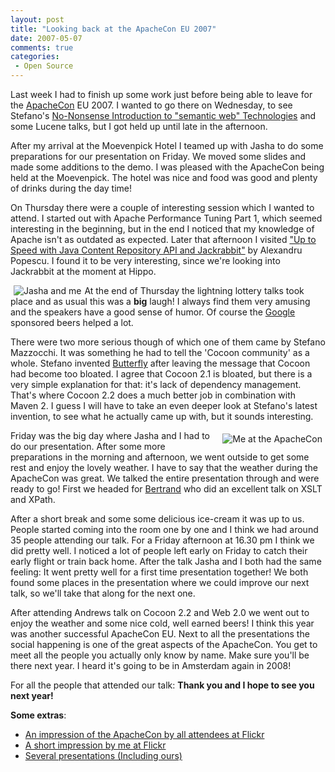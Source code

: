 ```yaml
---
layout: post
title: "Looking back at the ApacheCon EU 2007"
date: 2007-05-07
comments: true
categories:
 - Open Source
---
```


Last week I had to finish up some work just before being able to leave for the <a title="ApacheCon" target="_blank" href="http://www.eu.apachecon.com/">ApacheCon</a> EU 2007. I wanted to go there on Wednesday, to see Stefano's <a href="http://www.eu.apachecon.com/program/talk/13">No-Nonsense Introduction to "semantic web" Technologies</a> and some Lucene talks, but I got held up until late in the afternoon.

After my arrival at the Moevenpick Hotel I teamed up with Jasha to do some preparations for our presentation on Friday. We moved some slides and made some additions to the demo. I was pleased with the ApacheCon being held at the Moevenpick. The hotel was nice and food was good and plenty of drinks during the day time!

On Thursday there were a couple of interesting session which I wanted to attend. I started out with Apache Performance Tuning Part 1, which seemed interesting in the beginning, but in the end I noticed that my knowledge of Apache isn't as outdated as expected. Later that afternoon I visited <a href="http://www.eu.apachecon.com/program/talk/45" target="_blank">"Up to Speed with Java Content Repository API and Jackrabbit"</a> by Alexandru Popescu. I found it to be very interesting, since we're looking into Jackrabbit at the moment at Hippo.

<img alt="Jasha and me" src="http://farm1.static.flickr.com/179/482452727_b4333b374e_m.jpg" align="left" border="0" hspace="5" vspace="0" />At the end of Thursday the lightning lottery talks took place and as usual this was a <strong>big</strong> laugh! I always find them very amusing and the speakers have a good sense of humor. Of course the <a title="Google" target="_blank" href="http://www.google.com">Google</a> sponsored beers helped a lot.

There were two more serious though of which one of them came by Stefano Mazzocchi. It was something he had to tell the 'Cocoon community' as a whole. Stefano invented <a href="http://simile.mit.edu/wiki/Butterfly" target="_blank">Butterfly</a> after leaving the message that Cocoon had become too bloated. I agree that Cocoon 2.1 is bloated, but there is a very simple explanation for that: it's lack of dependency management. That's where Cocoon 2.2 does a much better job in combination with Maven 2. I guess I will have to take an even deeper look at Stefano's latest invention, to see what he actually came up with, but it sounds interesting.

<img alt="Me at the ApacheCon" src="http://farm1.static.flickr.com/208/484050576_6121df8e82_m.jpg" align="right" border="0" hspace="5" vspace="5" />Friday was the big day where Jasha and I had to do our presentation. After some more preparations in the morning and afternoon, we went outside to get some rest and enjoy the lovely weather. I have to say that the weather during the ApacheCon was great. We talked the entire presentation through and were ready to go! First we headed for <a href="http://www.codeconsult.ch/bertrand/" target="_blank">Bertrand</a> who did an excellent talk on XSLT and XPath.

After a short break and some some delicious ice-cream it was up to us. People started coming into the room one by one and I think we had around 35 people attending our talk. For a Friday afternoon at 16.30 pm I think we did pretty well. I noticed a lot of people left early on Friday to catch their early flight or train back home. After the talk Jasha and I both had the same feeling: It went pretty well for a first time presentation together! We both found some places in the presentation where we could improve our next talk, so we'll take that along for the next one.

After attending Andrews talk on Cocoon 2.2 and Web 2.0 we went out to enjoy the weather and some nice cold, well earned beers! I think this year was another successful ApacheCon EU. Next to all the presentations the social happening is one of the great aspects of the ApacheCon. You get to meet all the people you actually only know by name. Make sure you'll be there next year. I heard it's going to be in Amsterdam again in 2008!

For all the people that attended our talk: <strong>Thank you and I hope to see you next year!</strong>

<strong>Some extras</strong>:

+ <a href="http://flickr.com/photos/tags/apacheconeu07/" target="_blank">An impression of the ApacheCon by all attendees at Flickr</a>
+ <a href="http://www.flickr.com/photos/reijnj/sets/72157600179176727/" target="_blank">A short impression by me at Flickr</a>
+ <a href="http://wiki.apache.org/apachecon/Eu2007OnlineSessionSlides" target="_blank">Several presentations (Including ours)</a>
